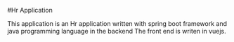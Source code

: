 #Hr Application

This application is an Hr application written with spring boot framework and java programming language in the backend
The front end is writen in vuejs. 